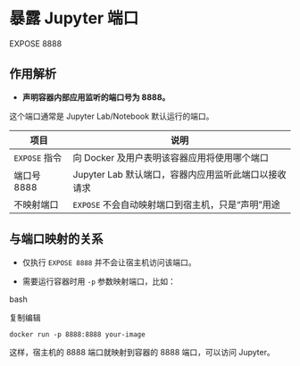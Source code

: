 # 暴露 Jupyter 端口

EXPOSE 8888
## 作用解析

- **声明容器内部应用监听的端口号为 8888。**
    
这个端口通常是 Jupyter Lab/Notebook 默认运行的端口。

|项目|说明|
|---|---|
|`EXPOSE` 指令|向 Docker 及用户表明该容器应用将使用哪个端口|
|端口号 8888|Jupyter Lab 默认端口，容器内应用监听此端口以接收请求|
|不映射端口|`EXPOSE` 不会自动映射端口到宿主机，只是“声明”用途|

## 与端口映射的关系

- 仅执行 `EXPOSE 8888` 并不会让宿主机访问该端口。
    
- 需要运行容器时用 `-p` 参数映射端口，比如：
    

bash

复制编辑

`docker run -p 8888:8888 your-image`

这样，宿主机的 8888 端口就映射到容器的 8888 端口，可以访问 Jupyter。